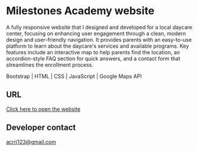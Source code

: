# Milestones Academy website
A fully responsive website that I designed and developed for a local daycare center, focusing on enhancing user engagement through a clean, modern design and user-friendly navigation. It provides parents with an easy-to-use platform to learn about the daycare's services and available programs. Key features include an interactive map to help parents find the location, an accordion-style FAQ section for quick answers, and a contact form that streamlines the enrollment process.

Bootstrap | HTML | CSS | JavaScript | Google Maps API

## URL
[Click here to open the website](https://milestonesacademykaty.com)

## Developer contact
acrrj123@gmail.com